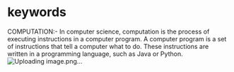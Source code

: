 # keywords
COMPUTATION:-
In computer science, computation is the process of executing instructions in a computer program. A computer program is a set of instructions that tell a computer what to do. These instructions are written in a programming language, such as Java or Python.
![Uploading image.png…]()

